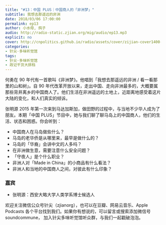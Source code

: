 ```yaml
---
title: "#13：中国 PLUS｜中国商人的「非洲梦」"
subtitle: 我想去那遥远的非洲
date: 2018/03/06 17:00:00
permalink: ep13
author: 小水母, 鸽子
audio: http://radio-static.zjian.org/mig/audio/ep13.mp3
explicit: no
cover: http://cnpolitics.github.io/radio/assets/cover/zijian-cover1400-v1.0.jpg
categories:
- 针尖·多味听觉馆
tags:
- 针尖·多味听觉馆
- 政记干货大排档
---
```


何勇在 90 年代有一首歌叫《非洲梦》。他唱到「我想去那遥远的非洲 / 看一看那里的山和树」。自 90 年代改革开放以来，走出中国、走向非洲最多的，大概要属那些背井离乡的中国商人了。他们生活在非洲遥远的土地上，近距离地感受着这片大陆的变化，和人们真实的倾诉。

张明源 2015 年第一次来到马达加斯加，做田野的过程中，与当地不少华人成为了朋友。本期「中国 PLUS」节目中，她与我们聊了聊马岛上的中国商人，他们的生活、状态和困惑。你会听到：

- 中国商人在马岛做些什么？
- 马岛的老华侨是从哪里来，最早是做什么的？
- 马岛的「华裔」会讲中文的人多吗？
- 在非洲做生意，需要注意什么安全问题？
- 「守夜人」是个什么职业？
- 非洲人对「Made in China」的小商品有什么看法？
- 非洲人和当地的中国商人之间，对彼此有什么印象？

### 嘉宾
- 张明源：西安大略大学人类学系博士候选人

欢迎关注微信公众号针尖（zjianorg），也可以在豆瓣、网易云音乐、Apple Podcasts 各个平台找到我们。如果你有想说的，可以留言或搜索添加微信号 soundcommune， 加入针尖多味听觉馆听众群，与我们一起戳破泡泡。
